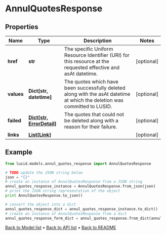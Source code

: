 # AnnulQuotesResponse


## Properties
Name | Type | Description | Notes
------------ | ------------- | ------------- | -------------
**href** | **str** | The specific Uniform Resource Identifier (URI) for this resource at the requested effective and asAt datetime. | [optional] 
**values** | **Dict[str, datetime]** | The quotes which have been successfully deleted along with the asAt datetime at which the deletion was committed to LUSID. | [optional] 
**failed** | [**Dict[str, ErrorDetail]**](ErrorDetail.md) | The quotes that could not be deleted along with a reason for their failure. | [optional] 
**links** | [**List[Link]**](Link.md) |  | [optional] 

## Example

```python
from lusid.models.annul_quotes_response import AnnulQuotesResponse

# TODO update the JSON string below
json = "{}"
# create an instance of AnnulQuotesResponse from a JSON string
annul_quotes_response_instance = AnnulQuotesResponse.from_json(json)
# print the JSON string representation of the object
print AnnulQuotesResponse.to_json()

# convert the object into a dict
annul_quotes_response_dict = annul_quotes_response_instance.to_dict()
# create an instance of AnnulQuotesResponse from a dict
annul_quotes_response_form_dict = annul_quotes_response.from_dict(annul_quotes_response_dict)
```
[Back to Model list](../README.md#documentation-for-models) &#8226; [Back to API list](../README.md#documentation-for-api-endpoints) &#8226; [Back to README](../README.md)


